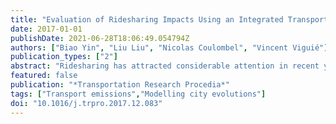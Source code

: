 ```yaml
---
title: "Evaluation of Ridesharing Impacts Using an Integrated Transport Land-Use Model: A Case Study for the Paris Region"
date: 2017-01-01
publishDate: 2021-06-28T18:06:49.054794Z
authors: ["Biao Yin", "Liu Liu", "Nicolas Coulombel", "Vincent Viguié"]
publication_types: ["2"]
abstract: "Ridesharing has attracted considerable attention in recent years, as a simple, relatively inexpensive, yet efficient way to curb greenhouse gas emissions in the private transport sector. This is in particular the case in the Paris region: as the road network is increasingly congested, leading to more and more frequent heavy air pollution episodes, local authorities seek to promote ridesharing in order to improve travel conditions and mitigate the environmental impact of road traffic. This research seeks to assess through sensitivity analysis what is the potential of ridesharing regarding these two points, namely reducing congestion and mitigating pollutant emissions, in the case of the Paris region. The effects of various ridesharing scenarios will be investigated by using an integrated transport land-use model and by considering each of the following mechanisms successively: 1) traffic assignment, 2) mode choice, 3) distribution. Results include a quantitative assessment of what level of ridesharing is reached to observe significant improvements regarding congestion and pollutant emissions, and on which trip segments (e.g., purpose and range) should one focus the efforts to do so. A step by step decomposition of the effects will also help better understand the various implications of ridesharing on the urban system as a whole."
featured: false
publication: "*Transportation Research Procedia*"
tags: ["Transport emissions","Modelling city evolutions"]
doi: "10.1016/j.trpro.2017.12.083"
---
```


